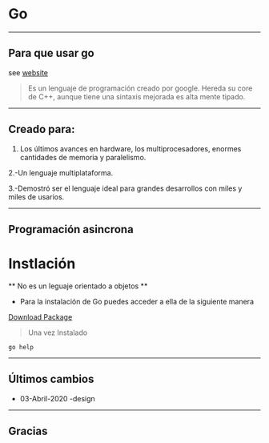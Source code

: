 # Go 

----
## Para que usar go
see [website](https://golang.org/)

>  Es un lenguaje de programación creado por google.
Hereda su core de C++, aunque tiene una sintaxis mejorada es alta mente tipado.

----
## Creado para:
1. Los últimos avances en hardware, los multiprocesadores, enormes cantidades de memoria y paralelismo.

 2.-Un lenguaje multiplataforma.

 3.-Demostró ser el lenguaje ideal para grandes desarrollos con miles y miles de usarios.

----
## Programación asincrona
# Instlación

**
No es un leguaje orientado a objetos
**

* Para la instalación de Go puedes acceder a ella de la siguiente manera

[Download Package](https://golang.org/dl/)
>Una vez Instalado 

    go help


----
## Últimos cambios
* 03-Abril-2020 -design

----
## Gracias

